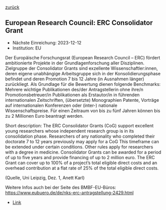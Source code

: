 [zurück](/funding/)

## European Research Council: ERC Consolidator Grant

* Nächste Einreichung: 2023-12-12
* Institution: EU

Der Europäische Forschungsrat (European Research Council – ERC) fördert ambitionierte Projekte in der Grundlagenforschung aller Disziplinen. Zielgruppe der Consolidator Grants sind exzellente Wissenschaftler:innen, deren eigene unabhängige Arbeitsgruppe sich in der Konsolidierungsphase befindet und deren Promotion 7 bis 12 Jahre (in Ausnahmen länger) zurückliegt. Als Grundlage für die Bewertung dienen folgende Benchmarks: Mehrere wichtige Publikationen des/der Antragstellerin ohne ihre/n Promotionsbetreuer/in Publikationen als Erstautor/in in führenden internationalen Zeitschriften, (übersetzte) Monographien Patente, Vorträge auf internationalen Konferenzen oder (inter-) nationale Wissenschaftspreise. Für einen Zeitraum von bis zu fünf Jahren können bis zu 2 Millionen Euro beantragt werden.

Short description: The ERC Consolidator Grants (CoG) support excellent young researchers whose independent research group is in its consolidation phase. Researchers of any nationality who completed their doctorate 7 to 12 years previously may apply for a CoG This timeframe can be extended under certain conditions. Other rules apply for researchers with a degree in medicine. Consolidator Grants can be awarded for a period of up to five years and provide financing of up to 2 million euro. The ERC Grant can cover up to 100% of a project’s total eligible direct costs and an overhead contribution at a flat rate of 25% of the total eligible direct costs.

(Quelle, Uni Leipzig, Dez. 1, Anett Karl)

Weitere Infos auch bei der Seite des BMBF-EU-Büros: https://www.eubuero.de/de/nks-erc-antragstellung-2429.html

* [Link](https://erc.europa.eu/funding/consolidator-grants)